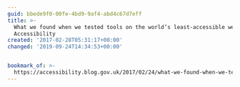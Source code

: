 ```yaml
---
guid: bbede9f0-00fe-4bd9-9af4-abd4c67d7eff
title: >-
  What we found when we tested tools on the world’s least-accessible webpage |
  Accessibility
created: '2017-02-28T05:31:17+00:00'
changed: '2019-09-24T14:34:53+00:00'


bookmark_of: >-
  https://accessibility.blog.gov.uk/2017/02/24/what-we-found-when-we-tested-tools-on-the-worlds-least-accessible-webpage/
---
```





